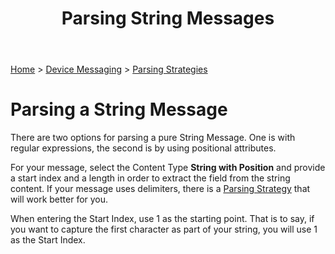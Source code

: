 ﻿---
title: Parsing String Messages
keywords: messages, messaging, parsing, text, string, regularexpression, regex, position

status: readyforapproval
created: 20170927
updated: 20171010
createdby: Kevin D. Wolf
updatedby: klworkman
---
[Home](../../Index.md) > [Device Messaging](../Index.md) > [Parsing Strategies](ParsingStrategies.md)

# Parsing a String Message

There are two options for parsing a pure String Message.  One is with regular 
expressions, the second is by using positional attributes.

For your message, select the Content Type **String with Position** and provide a 
start index and a length in order to extract the field from the string content.  If your message uses delimiters, 
there is a [Parsing Strategy](ParsingDelimitedMessage.md) that will work better for you.

When entering the Start Index, use 1 as the starting point. That is to say, if you want to 
capture the first character as part of your string, you will use 1 as the Start Index.
